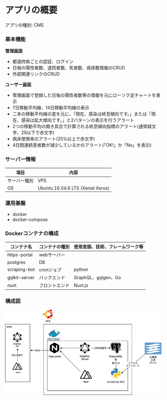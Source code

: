 # アプリの概要

アプリの種別: CMS

### 基本機能
**管理画面**
- 都道府県ごとの認証、ログイン
- 日毎の陽性者数、退院者数、死者数、病床数情報のCRUD
- 外部関連リンクのCRUD  

**ユーザー画面**
- 管理画面で登録した日毎の陽性者数等の情報を元にローソク足チャートを表示
- 7日移動平均線、14日移動平均線の表示
- 二本の移動平均線の差を元に、「現在、感染は終息傾向です。」または「現在、感染は拡大傾向です。」と2パターンの表示を行うアラート
- 2つの移動平均の開き具合で計算される終息傾向指標のアラート(通常緑文字、29以下で赤文字)
- 病床使用率のアラート(25%以上で赤文字)
- 4日間連続患者数が減少しているかのアラート(「OK!」か「No」を表示)

### サーバー情報
|項目|内容|
|-|-|
|サーバー種別|VPS|
|OS|Ubuntu 16.04.6 LTS (Xenial Xerus)|

### 運用基盤
- docker
- docker-compose
 
### Dockerコンテナの構成
|コンテナ名|コンテナの種別|使用言語、技術、フレームワーク等|
|-|-|-|
|https-portal|webサーバー
|postgres|DB|
|scraping-bot|cronジョブ|python
|gqlkit-server|バックエンド|GraphQL、gqlgen、Go
|nuxt|フロントエンド|Nuxt.js

### 構成図
![構成図](../images/figure_6.png)